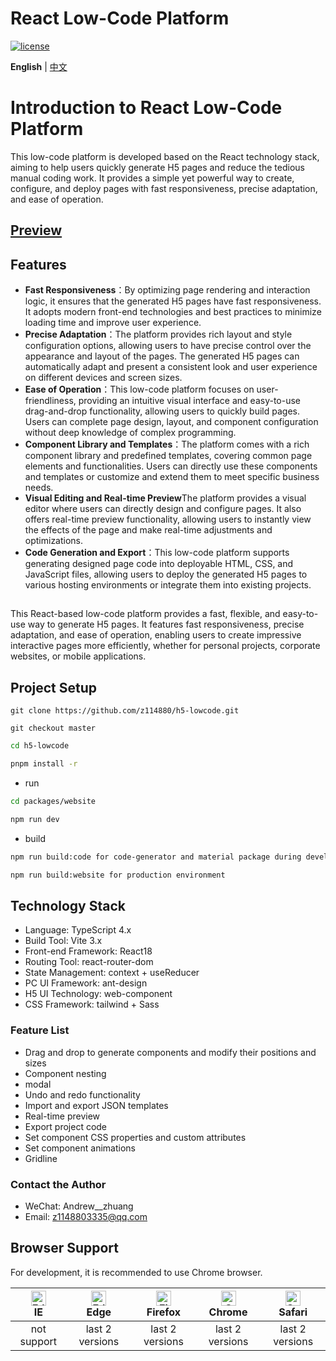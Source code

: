 # React Low-Code Platform

[![license](https://img.shields.io/github/license/z114880/h5-lowcode.svg)](LICENSE)

**English** | [中文](./README.md)


# Introduction to React Low-Code Platform


This low-code platform is developed based on the React technology stack, aiming to help users quickly generate H5 pages and reduce the tedious manual coding work. It provides a simple yet powerful way to create, configure, and deploy pages with fast responsiveness, precise adaptation, and ease of operation.

## [Preview](https://funet.top)

## Features

- **Fast Responsiveness**：By optimizing page rendering and interaction logic, it ensures that the generated H5 pages have fast responsiveness. It adopts modern front-end technologies and best practices to minimize loading time and improve user experience.
- **Precise Adaptation**：The platform provides rich layout and style configuration options, allowing users to have precise control over the appearance and layout of the pages. The generated H5 pages can automatically adapt and present a consistent look and user experience on different devices and screen sizes.
- **Ease of Operation**：This low-code platform focuses on user-friendliness, providing an intuitive visual interface and easy-to-use drag-and-drop functionality, allowing users to quickly build pages. Users can complete page design, layout, and component configuration without deep knowledge of complex programming.
- **Component Library and Templates**：The platform comes with a rich component library and predefined templates, covering common page elements and functionalities. Users can directly use these components and templates or customize and extend them to meet specific business needs.
- **Visual Editing and Real-time Preview**The platform provides a visual editor where users can directly design and configure pages. It also offers real-time preview functionality, allowing users to instantly view the effects of the page and make real-time adjustments and optimizations.
- **Code Generation and Export**：This low-code platform supports generating designed page code into deployable HTML, CSS, and JavaScript files, allowing users to deploy the generated H5 pages to various hosting environments or integrate them into existing projects.

##

This React-based low-code platform provides a fast, flexible, and easy-to-use way to generate H5 pages. It features fast responsiveness, precise adaptation, and ease of operation, enabling users to create impressive interactive pages more efficiently, whether for personal projects, corporate websites, or mobile applications.

## Project Setup

```shell
git clone https://github.com/z114880/h5-lowcode.git

git checkout master
```

```bash
cd h5-lowcode

pnpm install -r
```

- run

```bash
cd packages/website

npm run dev
```

- build

```bash
npm run build:code for code-generator and material package during development

npm run build:website for production environment
```

## Technology Stack

- Language: TypeScript 4.x
- Build Tool: Vite 3.x
- Front-end Framework: React18
- Routing Tool: react-router-dom
- State Management: context + useReducer
- PC UI Framework: ant-design
- H5 UI Technology: web-component
- CSS Framework: tailwind + Sass

### Feature List

- Drag and drop to generate components and modify their positions and sizes
- Component nesting
- modal
- Undo and redo functionality
- Import and export JSON templates
- Real-time preview
- Export project code
- Set component CSS properties and custom attributes
- Set component animations
- Gridline 


### Contact the Author

- WeChat: Andrew__zhuang
- Email: z1148803335@qq.com

## Browser Support

For development, it is recommended to use Chrome browser.

| [<img src="https://raw.githubusercontent.com/alrra/browser-logos/master/src/edge/edge_48x48.png" alt=" Edge" width="24px" height="24px" />](http://godban.github.io/browsers-support-badges/)</br>IE | [<img src="https://raw.githubusercontent.com/alrra/browser-logos/master/src/edge/edge_48x48.png" alt=" Edge" width="24px" height="24px" />](http://godban.github.io/browsers-support-badges/)</br>Edge | [<img src="https://raw.githubusercontent.com/alrra/browser-logos/master/src/firefox/firefox_48x48.png" alt="Firefox" width="24px" height="24px" />](http://godban.github.io/browsers-support-badges/)</br>Firefox | [<img src="https://raw.githubusercontent.com/alrra/browser-logos/master/src/chrome/chrome_48x48.png" alt="Chrome" width="24px" height="24px" />](http://godban.github.io/browsers-support-badges/)</br>Chrome | [<img src="https://raw.githubusercontent.com/alrra/browser-logos/master/src/safari/safari_48x48.png" alt="Safari" width="24px" height="24px" />](http://godban.github.io/browsers-support-badges/)</br>Safari |
| :-: | :-: | :-: | :-: | :-: |
| not support | last 2 versions | last 2 versions | last 2 versions | last 2 versions |

